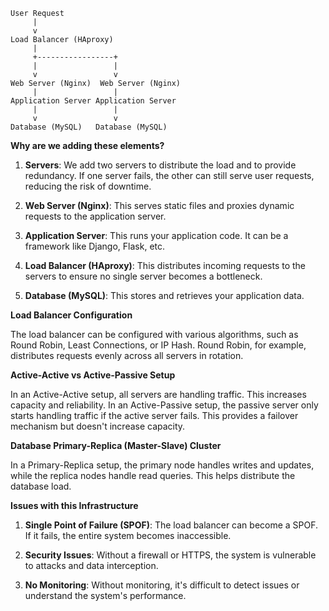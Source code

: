 ```
User Request
     |
     v
Load Balancer (HAproxy)
     |
     +-----------------+
     |                 |
     v                 v
Web Server (Nginx)  Web Server (Nginx)
     |                 |
Application Server Application Server
     |                 |
     v                 v
Database (MySQL)   Database (MySQL)
```

**Why are we adding these elements?**

1. **Servers**: We add two servers to distribute the load and to provide redundancy. If one server fails, the other can still serve user requests, reducing the risk of downtime.

2. **Web Server (Nginx)**: This serves static files and proxies dynamic requests to the application server.

3. **Application Server**: This runs your application code. It can be a framework like Django, Flask, etc.

4. **Load Balancer (HAproxy)**: This distributes incoming requests to the servers to ensure no single server becomes a bottleneck.

5. **Database (MySQL)**: This stores and retrieves your application data.

**Load Balancer Configuration**

The load balancer can be configured with various algorithms, such as Round Robin, Least Connections, or IP Hash. Round Robin, for example, distributes requests evenly across all servers in rotation.

**Active-Active vs Active-Passive Setup**

In an Active-Active setup, all servers are handling traffic. This increases capacity and reliability. In an Active-Passive setup, the passive server only starts handling traffic if the active server fails. This provides a failover mechanism but doesn't increase capacity.

**Database Primary-Replica (Master-Slave) Cluster**

In a Primary-Replica setup, the primary node handles writes and updates, while the replica nodes handle read queries. This helps distribute the database load.

**Issues with this Infrastructure**

1. **Single Point of Failure (SPOF)**: The load balancer can become a SPOF. If it fails, the entire system becomes inaccessible.

2. **Security Issues**: Without a firewall or HTTPS, the system is vulnerable to attacks and data interception.

3. **No Monitoring**: Without monitoring, it's difficult to detect issues or understand the system's performance.


